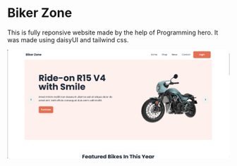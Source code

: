 # Biker Zone


This is fully reponsive website made by the help of Programming hero. It was made using daisyUI and tailwind css. 

![Homepage](images/others/homepage.png)